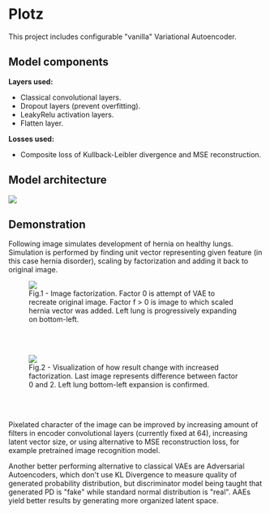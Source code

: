 # Plotz

This project includes configurable "vanilla" Variational Autoencoder.

## Model components
<b>Layers used:</b>
<ul>
    <li>Classical convolutional layers.</li>
    <li>Dropout layers (prevent overfitting).</li>
    <li>LeakyRelu activation layers.</li>
    <li>Flatten layer.</li>
</ul>

<b>Losses used:</b>
<ul><li>Composite loss of Kullback-Leibler divergence and MSE reconstruction.</li></ul>

## Model architecture
<img src="https://i.ibb.co/TMWjmMB/model.png"/>

## Demonstration
Following image simulates development of hernia on healthy lungs. Simulation is performed by finding unit vector representing
given feature (in this case hernia disorder), scaling by factorization and adding it back to original image.

<figure>
    <img src="https://i.ibb.co/NW3QCcb/factor.png"/>
    <figcaption>
        Fig.1 - Image factorization. Factor 0 is attempt of VAE to recreate original image. Factor f > 0 is image to
        which scaled hernia vector was added. Left lung is progressively expanding on bottom-left.
    </figcaption>
</figure>
<br/><br/>
<figure>
    <img src="https://i.ibb.co/MSTw23V/abs-diff.png"/>
    <figcaption>
        Fig.2 - Visualization of how result change with increased factorization. Last image represents difference
        between factor 0 and 2. Left lung bottom-left expansion is confirmed.
    </figcaption>
</figure>
<br/><br/>

Pixelated character of the image can be improved by
increasing amount of filters in encoder convolutional layers (currently fixed at 64), increasing latent vector size,
or using alternative to MSE
reconstruction loss, for example pretrained image recognition model.

Another better performing alternative to classical
VAEs are Adversarial Autoencoders, which don't use KL Divergence to measure quality of generated probability distribution,
but discriminator model being taught that generated PD is "fake" while standard normal distribution is "real". AAEs yield
better results by generating more organized latent space.

